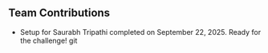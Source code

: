 ## Team Contributions
- Setup for Saurabh Tripathi completed on September 22, 2025. Ready for the challenge!
git 